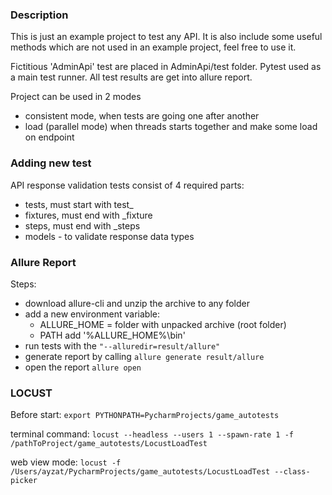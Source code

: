 ### Description ###

This is just an example project to test any API.
It is also include some useful methods which are not used in an example project,
feel free to use it.

Fictitious 'AdminApi' test are placed in AdminApi/test folder. 
Pytest used as a main test runner. 
All test results are get into allure report.

Project can be used in 2 modes

- consistent mode, when tests are going one after another
- load (parallel mode) when threads starts together and make some load on endpoint

### Adding new test

API response validation tests consist of 4 required parts:

- tests, must start with test_
- fixtures, must end with _fixture
- steps, must end with _steps
- models - to validate response data types

### Allure Report

Steps:
- download allure-cli and unzip the archive to any folder
- add a new environment variable:
    - ALLURE_HOME = folder with unpacked archive (root folder)
    - PATH add '%ALLURE_HOME%\bin'
- run tests with the ```"--alluredir=result/allure"```
- generate report by calling ```allure generate result/allure```
- open the report ```allure open```

### LOCUST ###

Before start:
```export PYTHONPATH=PycharmProjects/game_autotests```

terminal command:
```locust --headless --users 1 --spawn-rate 1 -f /pathToProject/game_autotests/LocustLoadTest```

web view mode:
```locust -f /Users/ayzat/PycharmProjects/game_autotests/LocustLoadTest --class-picker```
